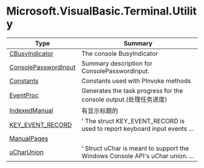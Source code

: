 ﻿
# Microsoft.VisualBasic.Terminal.Utility

|Type|Summary|
|----|-------|
|[CBusyIndicator](./CBusyIndicator.md)|The console BusyIndicator|
|[ConsolePasswordInput](./ConsolePasswordInput.md)|Summary description for ConsolePasswordInput.|
|[Constants](./Constants.md)|Constants used with PInvoke methods|
|[EventProc](./EventProc.md)|Generates the task progress for the console output.(处理任务进度)|
|[IndexedManual](./IndexedManual.md)|有显示标题的|
|[KEY_EVENT_RECORD](./KEY_EVENT_RECORD.md)|' The struct KEY_EVENT_RECORD is used to report keyboard input events ...|
|[ManualPages](./ManualPages.md)||
|[uCharUnion](./uCharUnion.md)|' Struct uChar is meant to support the Windows Console API's uChar union. ...|

